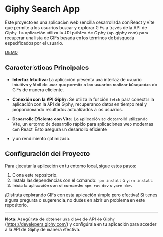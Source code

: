 # Giphy Search App

Este proyecto es una aplicación web sencilla desarrollada con React y Vite que permite a los usuarios buscar y explorar GIFs a través de la API de Giphy. La aplicación utiliza la API pública
de Giphy (api.giphy.com) para recuperar una lista de GIFs basada en los términos de búsqueda especificados por el usuario.


[DEMO](https://giffappsearch.netlify.app/)


## Características Principales

- **Interfaz Intuitiva:** La aplicación presenta una interfaz de usuario intuitiva y fácil de usar que permite a los usuarios realizar búsquedas de GIFs de manera eficiente.

- **Conexión con la API Giphy:** Se utiliza la función `fetch` para conectar la aplicación con la API de Giphy, recuperando datos en tiempo real y proporcionando resultados actualizados a los usuarios.

- **Desarrollo Eficiente con Vite:** La aplicación se desarrolló utilizando Vite, un entorno de desarrollo rápido para aplicaciones web modernas con React. Esto asegura un desarrollo eficiente
- y un rendimiento optimizado.

## Configuración del Proyecto

Para ejecutar la aplicación en tu entorno local, sigue estos pasos:

1. Clona este repositorio.
2. Instala las dependencias con el comando: `npm install` o `yarn install`.
3. Inicia la aplicación con el comando: `npm run dev` o `yarn dev`.

¡Disfruta explorando GIFs con esta aplicación simple pero efectiva! Si tienes alguna pregunta o sugerencia, no dudes en abrir un problema en este repositorio.

---

**Nota:** Asegúrate de obtener una clave de API de Giphy (https://developers.giphy.com/) y configúrala en tu aplicación para acceder a la API de Giphy de manera efectiva.
